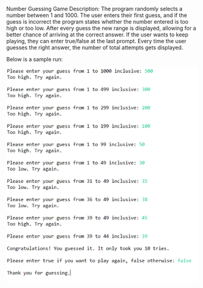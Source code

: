 Number Guessing Game
Description: 
The program randomly selects a number between 1 and 1000. The user enters their first guess, and if the guess is incorrect the program states whether the number entered is too high or too low. After every guess the new range is displayed, allowing for a better chance of arriving at the correct answer. If the user wants to keep playing, they can enter true/false at the last prompt. Every time the user guesses the right answer, the number of total attempts gets displayed. 

Below is a sample run:

![Sample Run](Sample_Run.PNG)

